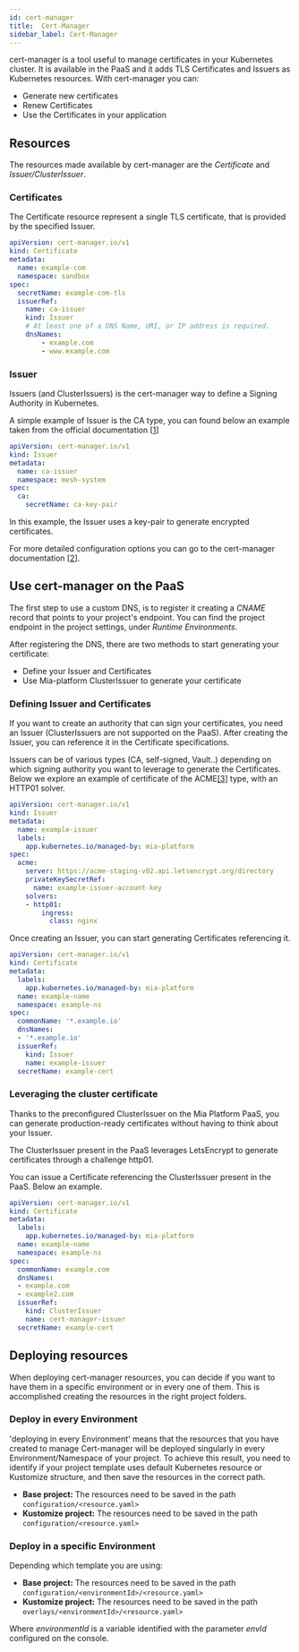 ```yaml
---
id: cert-manager
title:  Cert-Manager
sidebar_label: Cert-Manager
---
```

cert-manager is a tool useful to manage certificates in your Kubernetes cluster. It is available in the 
PaaS and it adds TLS Certificates and Issuers as Kubernetes resources.
With cert-manager you can:

- Generate new certificates
- Renew Certificates
- Use the Certificates in your application

## Resources

The resources made available by cert-manager are the *Certificate* and *Issuer/ClusterIssuer*.

### Certificates

The Certificate resource represent a single TLS certificate, that is provided by the specified Issuer.

```yaml
apiVersion: cert-manager.io/v1
kind: Certificate
metadata:
  name: example-com
  namespace: sandbox
spec:
  secretName: example-com-tls
  issuerRef:
    name: ca-issuer
    kind: Issuer
    # At least one of a DNS Name, URI, or IP address is required.
    dnsNames:
        - example.com
        - www.example.com
```

### Issuer

Issuers (and ClusterIssuers) is the cert-manager way to define a Signing Authority in Kubernetes.

A simple example of Issuer is the CA type, you can found below an example taken from the official documentation [[1](https://cert-manager.io/docs/concepts/issuer/)]

```yaml
apiVersion: cert-manager.io/v1
kind: Issuer
metadata:
  name: ca-issuer
  namespace: mesh-system
spec:
  ca:
    secretName: ca-key-pair
```
In this example, the Issuer uses a key-pair to generate encrypted certificates.

For more detailed configuration options you can go to the cert-manager documentation [[2](https://cert-manager.io/docs)].

## Use cert-manager on the PaaS

The first step to use a custom DNS, is to register it creating a *CNAME* record that points to your project's endpoint.
You can find the project endpoint in the project settings, under *Runtime Environments*.

After registering the DNS, there are two methods to start generating your certificate:
- Define your Issuer and Certificates
- Use Mia-platform ClusterIssuer to generate your certificate

### Defining Issuer and Certificates

If you want to create an authority that can sign your certificates, you need an Issuer (ClusterIssuers are not supported on the PaaS). After creating the Issuer, you can reference it in the Certificate specifications.

Issuers can be of various types (CA, self-signed, Vault..) depending on which signing authority you want to leverage to generate the Certificates. Below we explore an example of certificate of the ACME[[3]](https://cert-manager.io/docs/configuration/acme/http01/) type, with an HTTP01 solver.

```yaml
apiVersion: cert-manager.io/v1
kind: Issuer
metadata:
  name: example-issuer
  labels:
    app.kubernetes.io/managed-by: mia-platform
spec:
  acme:
    server: https://acme-staging-v02.api.letsencrypt.org/directory
    privateKeySecretRef:
      name: example-issuer-account-key
    solvers:
    - http01:
        ingress:
          class: nginx
```

Once creating an Issuer, you can start generating Certificates referencing it.

```yaml
apiVersion: cert-manager.io/v1
kind: Certificate
metadata:
  labels:
    app.kubernetes.io/managed-by: mia-platform
  name: example-name
  namespace: example-ns
spec:
  commonName: '*.example.io'
  dnsNames:
  - '*.example.io'
  issuerRef:
    kind: Issuer
    name: example-issuer
  secretName: example-cert
```

### Leveraging the cluster certificate

Thanks to the preconfigured ClusterIssuer on the Mia Platform PaaS, you can generate production-ready certificates without having to think about your Issuer.

The ClusterIssuer present in the PaaS leverages LetsEncrypt to generate certificates through a challenge http01.

You can issue a Certificate referencing the ClusterIssuer present in the PaaS. Below an example.

```yaml
apiVersion: cert-manager.io/v1
kind: Certificate
metadata:
  labels:
    app.kubernetes.io/managed-by: mia-platform
  name: example-name
  namespace: example-ns
spec:
  commonName: example.com
  dnsNames:
  - example.com
  - example2.com
  issuerRef:
    kind: ClusterIssuer
    name: cert-manager-issuer
  secretName: example-cert
```

## Deploying resources

When deploying cert-manager resources, you can decide if you want to have them in a specific environment or in every one of them. This is accomplished creating the resources in the right project folders.

### Deploy in every Environment

'deploying in every Environment' means that the resources that you have created to manage Cert-manager will be deployed singularly in every Environment/Namespace of your project.
To achieve this result, you need to identify if your project template uses default Kubernetes resource or Kustomize structure, and then save the resources in the correct path.
- **Base project:** The resources need to be saved in the path `configuration/<resource.yaml>`
- **Kustomize project:** The resources need to be saved in the path `configuration/<resource.yaml>`

### Deploy in a specific Environment

Depending which template you are using:
- **Base project:** The resources need to be saved in the path `configuration/<environmentId>/<resource.yaml>` 
- **Kustomize project:** The resources need to be saved in the path `overlays/<environmentId>/<resource.yaml>`

Where *environmentId* is a variable identified with the parameter *envId* configured on the console. 

